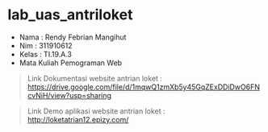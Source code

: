 # lab_uas_antriloket

- Nama : Rendy Febrian Mangihut
- Nim : 311910612
- Kelas : TI.19.A.3
- Mata Kuliah Pemograman Web

> Link Dokumentasi website antrian loket : https://drive.google.com/file/d/1mqwQ1zmXb5y45GqZExDDiDwO6FNcvNiH/view?usp=sharing


> Link Demo aplikasi website antrian loket : http://loketatrian12.epizy.com/
